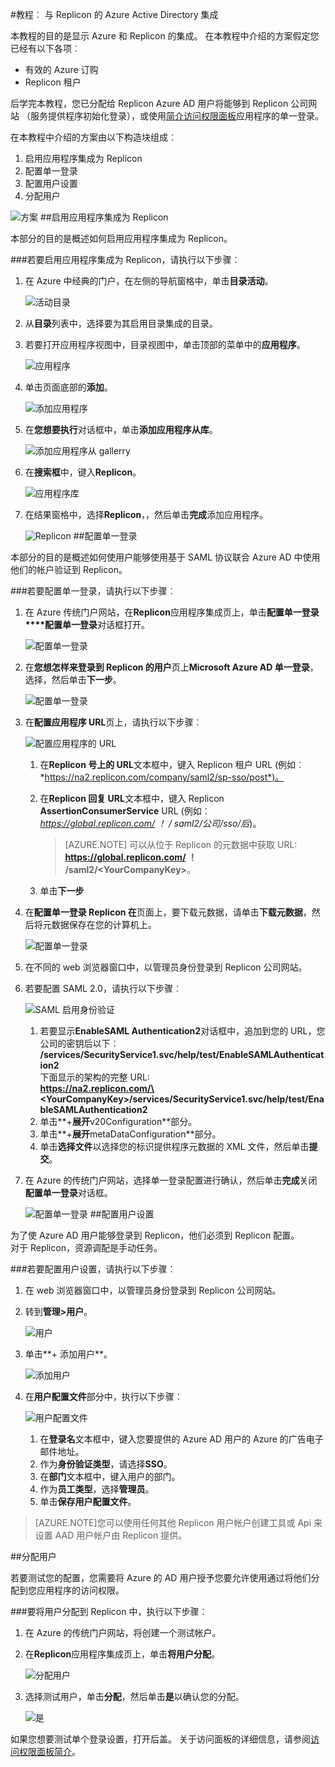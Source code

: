 <properties 
    pageTitle="教程︰ Azure Active Directory 集成与 Replicon |Microsoft Azure" 
    description="了解如何使用 Replicon Azure Active Directory 以启用单一登录、 自动化资源调配，以及更多 ！" 
    services="active-directory" 
    authors="jeevansd"  
    documentationCenter="na" 
    manager="femila"/>
<tags 
    ms.service="active-directory" 
    ms.devlang="na" 
    ms.topic="article" 
    ms.tgt_pltfrm="na" 
    ms.workload="identity" 
    ms.date="09/26/2016" 
    ms.author="jeedes" />

#<a name="tutorial-azure-active-directory-integration-with-replicon"></a>教程︰ 与 Replicon 的 Azure Active Directory 集成
  
本教程的目的是显示 Azure 和 Replicon 的集成。 在本教程中介绍的方案假定您已经有以下各项︰

-   有效的 Azure 订购
-   Replicon 租户
  
后学完本教程，您已分配给 Replicon Azure AD 用户将能够到 Replicon 公司网站 （服务提供程序初始化登录），或使用[简介访问权限面板](active-directory-saas-access-panel-introduction.md)应用程序的单一登录。
  
在本教程中介绍的方案由以下构造块组成︰

1.  启用应用程序集成为 Replicon
2.  配置单一登录
3.  配置用户设置
4.  分配用户

![方案](./media/active-directory-saas-replicon-tutorial/IC777798.png "方案")
##<a name="enabling-the-application-integration-for-replicon"></a>启用应用程序集成为 Replicon
  
本部分的目的是概述如何启用应用程序集成为 Replicon。

###<a name="to-enable-the-application-integration-for-replicon-perform-the-following-steps"></a>若要启用应用程序集成为 Replicon，请执行以下步骤︰

1.  在 Azure 中经典的门户，在左侧的导航窗格中，单击**目录活动**。

    ![活动目录](./media/active-directory-saas-replicon-tutorial/IC700993.png "活动目录")

2.  从**目录**列表中，选择要为其启用目录集成的目录。

3.  若要打开应用程序视图中，目录视图中，单击顶部的菜单中的**应用程序**。

    ![应用程序](./media/active-directory-saas-replicon-tutorial/IC700994.png "应用程序")

4.  单击页面底部的**添加**。

    ![添加应用程序](./media/active-directory-saas-replicon-tutorial/IC749321.png "添加应用程序")

5.  在**您想要执行**对话框中，单击**添加应用程序从库**。

    ![添加应用程序从 gallerry](./media/active-directory-saas-replicon-tutorial/IC749322.png "添加应用程序从 gallerry")

6.  在**搜索框**中，键入**Replicon**。

    ![应用程序库](./media/active-directory-saas-replicon-tutorial/IC777799.png "应用程序库")

7.  在结果窗格中，选择**Replicon**，，然后单击**完成**添加应用程序。

    ![Replicon](./media/active-directory-saas-replicon-tutorial/IC777800.png "Replicon")
##<a name="configuring-single-sign-on"></a>配置单一登录
  
本部分的目的是概述如何使用户能够使用基于 SAML 协议联合 Azure AD 中使用他们的帐户验证到 Replicon。

###<a name="to-configure-single-sign-on-perform-the-following-steps"></a>若要配置单一登录，请执行以下步骤︰

1.  在 Azure 传统门户网站，在**Replicon**应用程序集成页上，单击**配置单一登录****配置单一登录**对话框打开。

    ![配置单一登录](./media/active-directory-saas-replicon-tutorial/IC777801.png "配置单一登录")

2.  在**您想怎样来登录到 Replicon 的用户**页上**Microsoft Azure AD 单一登录**，选择，然后单击**下一步**。

    ![配置单一登录](./media/active-directory-saas-replicon-tutorial/IC777802.png "配置单一登录")

3.  在**配置应用程序 URL**页上，请执行以下步骤︰

    ![配置应用程序的 URL](./media/active-directory-saas-replicon-tutorial/IC777803.png "配置应用程序的 URL")

    1.  在**Replicon 号上的 URL**文本框中，键入 Replicon 租户 URL (例如︰ *https://na2.replicon.com/company/saml2/sp-sso/post*)。
    2.  在**Replicon 回复 URL**文本框中，键入 Replicon **AssertionConsumerService** URL (例如︰ *https://global.replicon.com/ ！ / saml2/公司/sso/后*)。  

        >[AZURE.NOTE] 可以从位于 Replicon 的元数据中获取 URL:         **https://global.replicon.com/ ！ /saml2/\<YourCompanyKey\>**。

    3.  单击**下一步**

4.  在**配置单一登录 Replicon 在**页面上，要下载元数据，请单击**下载元数据**，然后将元数据保存在您的计算机上。

    ![配置单一登录](./media/active-directory-saas-replicon-tutorial/IC777804.png "配置单一登录")

5.  在不同的 web 浏览器窗口中，以管理员身份登录到 Replicon 公司网站。

6.  若要配置 SAML 2.0，请执行以下步骤︰

    ![SAML 启用身份验证](./media/active-directory-saas-replicon-tutorial/IC777805.png "SAML 启用身份验证")

    1.  若要显示**EnableSAML Authentication2**对话框中，追加到您的 URL，您公司的密钥后以下︰  
        **/services/SecurityService1.svc/help/test/EnableSAMLAuthentication2**  
        下面显示的架构的完整 URL:  
        **https://na2.replicon.com/\<YourCompanyKey\>/services/SecurityService1.svc/help/test/EnableSAMLAuthentication2**
    2.  单击**+**展开**v20Configuration**部分。
    3.  单击**+**展开**metaDataConfiguration**部分。
    4.  单击**选择文件**以选择您的标识提供程序元数据的 XML 文件，然后单击**提交**。

7.  在 Azure 的传统门户网站，选择单一登录配置进行确认，然后单击**完成**关闭**配置单一登录**对话框。

    ![配置单一登录](./media/active-directory-saas-replicon-tutorial/IC778418.png "配置单一登录")
##<a name="configuring-user-provisioning"></a>配置用户设置
  
为了使 Azure AD 用户能够登录到 Replicon，他们必须到 Replicon 配置。  
对于 Replicon，资源调配是手动任务。

###<a name="to-configure-user-provisioning-perform-the-following-steps"></a>若要配置用户设置，请执行以下步骤︰

1.  在 web 浏览器窗口中，以管理员身份登录到 Replicon 公司网站。

2.  转到**管理\>用户**。

    ![用户](./media/active-directory-saas-replicon-tutorial/IC777806.png "用户")

3.  单击**+ 添加用户**。

    ![添加用户](./media/active-directory-saas-replicon-tutorial/IC777807.png "添加用户")

4.  在**用户配置文件**部分中，执行以下步骤︰

    ![用户配置文件](./media/active-directory-saas-replicon-tutorial/IC777808.png "用户配置文件")

    1.  在**登录名**文本框中，键入您要提供的 Azure AD 用户的 Azure 的广告电子邮件地址。
    2.  作为**身份验证类型**，请选择**SSO**。
    3.  在**部门**文本框中，键入用户的部门。
    4.  作为**员工类型**，选择**管理员**。
    5.  单击**保存用户配置文件**。

>[AZURE.NOTE]您可以使用任何其他 Replicon 用户帐户创建工具或 Api 来设置 AAD 用户帐户由 Replicon 提供。

##<a name="assigning-users"></a>分配用户
  
若要测试您的配置，您需要将 Azure 的 AD 用户授予您要允许使用通过将他们分配到您应用程序的访问权限。

###<a name="to-assign-users-to-replicon-perform-the-following-steps"></a>要将用户分配到 Replicon 中，执行以下步骤︰

1.  在 Azure 的传统门户网站，将创建一个测试帐户。

2.  在**Replicon**应用程序集成页上，单击**将用户分配**。

    ![分配用户](./media/active-directory-saas-replicon-tutorial/IC777809.png "分配用户")

3.  选择测试用户，单击**分配**，然后单击**是**以确认您的分配。

    ![是](./media/active-directory-saas-replicon-tutorial/IC767830.png "是")
  
如果您想要测试单个登录设置，打开后盖。 关于访问面板的详细信息，请参阅[访问权限面板简介](active-directory-saas-access-panel-introduction.md)。